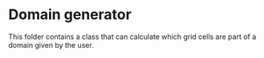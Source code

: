 
# Domain generator

This folder contains a class that can calculate which grid cells are part of a domain given by the user.